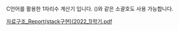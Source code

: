 C언어를 활용한 1자리수 계산기 입니다. ()와 같은 소괄호도 사용 가능합니다.

[자료구조_Report(stack구현)(2022_1)학기.pdf](https://github.com/FireChicks/C_Calculator/files/14322287/_Report.stack.2022_1.pdf)
